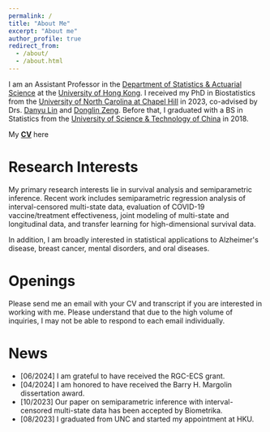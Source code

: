 ```yaml
---
permalink: /
title: "About Me"
excerpt: "About me"
author_profile: true
redirect_from: 
  - /about/
  - /about.html
---
```


I am an Assistant Professor in the [Department of Statistics & Actuarial Science](https://saasweb.hku.hk/) at the [University of Hong Kong](https://www.hku.hk/). I received my PhD in Biostatistics from the [University of North Carolina at Chapel Hill](https://sph.unc.edu/bios/biostatistics/) in 2023, co-advised by Drs. [Danyu Lin](https://sph.unc.edu/adv_profile/danyu-lin-phd/) and [Donglin Zeng](https://sph.unc.edu/adv_profile/donglin-zeng-phd/). Before that, I graduated with a BS in Statistics from the [University of Science & Technology of China](https://sgy.ustc.edu.cn/) in 2018. 

My [**CV**](/files/CV_241016.pdf) here

Research Interests
======
My primary research interests lie in survival analysis and semiparametric inference. Recent work includes semiparametric regression analysis of interval-censored multi-state data, evaluation of COVID-19 vaccine/treatment effectiveness, joint modeling of multi-state and longitudinal data, and transfer learning for high-dimensional survival data. 

In addition, I am broadly interested in statistical applications to Alzheimer's disease, breast cancer, mental disorders, and oral diseases. 

Openings
======
Please send me an email with your CV and transcript if you are interested in working with me. Please understand that due to the high volume of inquiries, I may not be able to respond to each email individually.
<!-- 🚩 <span style='color: red;'>Openings</span> -->
<!-- 🆕 I am seeking a highly motivated Research Assistant to join our research team, focusing on the investigation of complex chronic diseases using multi-state models. Requirements: (1) strong knowledge and experience in survival analysis, (2) proficiency in C++ and R programming, (3) excellent data analysis skills, (4) effective communication skills. Please contact me if you are interested in this opportunity!  -->

<!-- 🧑‍🎓 I have two fully funded PhD positions. We will work together on exciting problems at the interface of survival analysis, machine learning, functional/imaging data, and/or network analysis. Please drop me an email with your CV if you are interested in joining my group! -->

<!-- 🙋 Please send me an email with your CV and transcript if you are interested in working with me. Please understand that due to the high volume of inquiries, I may not be able to respond to each email individually.  -->

News
======
- [06/2024] I am grateful to have received the RGC-ECS grant.
- [04/2024] I am honored to have received the Barry H. Margolin dissertation award.
- [10/2023] Our paper on semiparametric inference with interval-censored multi-state data has been accepted by Biometrika. 
- [08/2023] I graduated from UNC and started my appointment at HKU.
